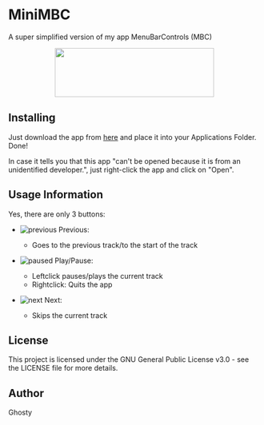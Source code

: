 # MiniMBC
A super simplified version of my app MenuBarControls (MBC)

<p align="center">
  <img width="318" height="98" src="https://user-images.githubusercontent.com/17564201/28616840-8697a5ba-71fe-11e7-9234-d156161ffe12.png">
</p>

## Installing

Just download the app from [here](https://github.com/Ghosty141/MiniMBC/releases/) and place it into your Applications Folder. Done!

In case it tells you that this app "can't be opened because it is from an unidentified developer.", just right-click the app and click on "Open".

## Usage Information

Yes, there are only 3 buttons: 

- ![previous](https://user-images.githubusercontent.com/17564201/28616875-a2d0dd1e-71fe-11e7-89d2-ab2fe1314a2f.png) Previous:
  - Goes to the previous track/to the start of the track

- ![paused](https://user-images.githubusercontent.com/17564201/28616935-ceed37a8-71fe-11e7-9c95-cc00815ec331.png) Play/Pause: 
  - Leftclick pauses/plays the current track 
  - Rightclick: Quits the app

- ![next](https://user-images.githubusercontent.com/17564201/28616915-c0623742-71fe-11e7-9766-fb53fd96fa58.png) Next:
  - Skips the current track

## License

This project is licensed under the GNU General Public License v3.0 - see the LICENSE file for more details.

## Author

Ghosty
